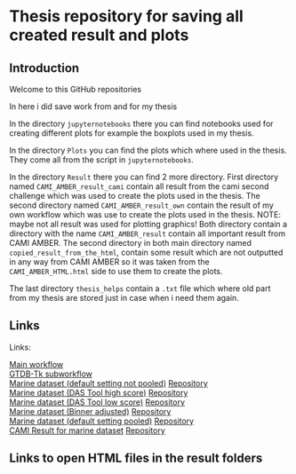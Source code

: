 # Thesis repository for saving all created result and plots

## Introduction
Welcome to this GitHub repositories

In here i did save work from and for my thesis

In the directory `jupyternotebooks` there you can find notebooks used for creating different plots for example the boxplots used in my thesis.

In the directory `Plots` you can find the plots which where used in the thesis. They come all from the script in `jupyternotebooks`.

In the directory `Result` there you can find 2 more directory. First directory named `CAMI_AMBER_result_cami` contain all result from the cami second challenge which was used to create the plots used in the thesis. The second directory named `CAMI_AMBER_result_own` contain the result of my own workflow which was use to create the plots used in the thesis. NOTE: maybe not all result was used for plotting graphics! Both directory contain a directory with the name `CAMI_AMBER_result` contain all important result from CAMI AMBER. The second directory in both main directory named `copied_result_from_the_html`, contain some result which are not outputted in any way from CAMI AMBER so it was taken from the `CAMI_AMBER_HTML.html` side to use them to create the plots.

The last directory `thesis_helps` contain a `.txt` file which where old part from my thesis are stored just in case when i need them again.

## Links
Links:

[Main workflow](https://usegalaxy.eu/u/santinof/w/mags-taxonomic-binning-evaluation) <br/>
[GTDB-Tk subworkflow](https://usegalaxy.eu/u/santinof/w/gtdb-tk-subworkflow) <br/>
[Marine dataset (default setting not pooled)](https://usegalaxy.eu/u/santinof/h/marine-dataset-default-setting-not-pooled) [Repository](Result/CAMI_AMBER_result_own) <br/>
[Marine dataset (DAS Tool high score)](https://usegalaxy.eu/u/santinof/h/marine-dataset-das-tool-adjusted-high-score-threshold) [Repository](Result/CAMI_AMBER_result_with_das_tool_high_treshold) <br/>
[Marine dataset (DAS Tool low score)](https://usegalaxy.eu/u/santinof/h/marine-dataset-das-tool-adjusted-low-score-threshold) [Repository](Result/CAMI_AMBER_result_with_das_tool_low_treshold) <br/>
[Marine dataset (Binner adjusted)](https://usegalaxy.eu/u/santinof/h/marine-dataset-binner-adjusted) [Repository](Result/CAMI_AMBER_result_with_binner_adjusted) <br/>
[Marine dataset (default setting pooled)](https://usegalaxy.eu/u/santinof/h/marine-dataset-default-setting-pooled) [Repository](Result/CAMI_AMBER_result_pooled_dataset) <br/>
[CAMI Result for marine dataset](https://usegalaxy.eu/u/santinof/h/cami-marine-dataset-eval) [Repository](Result/CAMI_AMBER_result_cami) <br/>


## Links to open HTML files in the result folders

